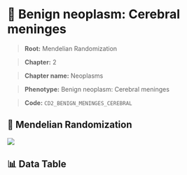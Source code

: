 # 🧪 Benign neoplasm: Cerebral meninges

> **Root:** Mendelian Randomization

> **Chapter:** 2  

> **Chapter name:** Neoplasms

> **Phenotype:** Benign neoplasm: Cerebral meninges  

> **Code:** `CD2_BENIGN_MENINGES_CEREBRAL`

## 🧬 Mendelian Randomization  

<img src="/MR/Figures/Forward/CD2_BENIGN_MENINGES_CEREBRAL.png"/>

## 📊 Data Table

<CsvTableMRF src="/MR/Data/Forward/CD2_BENIGN_MENINGES_CEREBRAL.csv"/>
